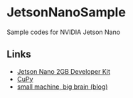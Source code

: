 # JetsonNanoSample
Sample codes for NVIDIA Jetson Nano


## Links

- [Jetson Nano 2GB Developer Kit](https://www.nvidia.com/en-us/autonomous-machines/embedded-systems/jetson-nano/education-projects/)
- [CuPy](https://cupy.dev/)
- [small machine, big brain (blog)](https://smallmachinebigbrain.wordpress.com/)
